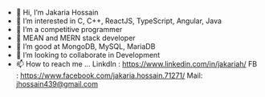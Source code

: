 - 👋 Hi, I’m Jakaria Hossain
- 👀 I’m interested in C, C++, ReactJS, TypeScript, Angular, Java
- 🌱 I’m a competitive programmer
- 🌱 MEAN and MERN stack developer
- 💞️ I’m good at MongoDB, MySQL, MariaDB
- 💞️ I’m looking to collaborate in Development
- 📫 How to reach me ...
LinkdIn : https://www.linkedin.com/in/jakariah/
FB : https://www.facebook.com/jakaria.hossain.71271/
Mail: jhossain439@gmail.com

<!---
jakaria98/jakaria98 is a ✨ special ✨ repository because its `README.md` (this file) appears on your GitHub profile.
You can click the Preview link to take a look at your changes.
--->
